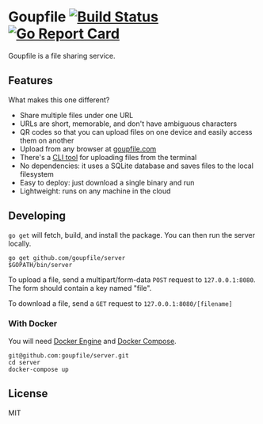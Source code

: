 # Goupfile [![Build Status](https://travis-ci.org/goupfile/server.svg?branch=master)](https://travis-ci.org/goupfile/server) [![Go Report Card](https://goreportcard.com/badge/github.com/goupfile/server)](https://goreportcard.com/report/github.com/goupfile/server)

Goupfile is a file sharing service.

## Features

What makes this one different?

- Share multiple files under one URL
- URLs are short, memorable, and don't have ambiguous characters
- QR codes so that you can upload files on one device and easily access them on another
- Upload from any browser at [goupfile.com](https://goupfile.com)
- There's a [CLI tool](https://github.com/goupfile/up) for uploading files from the terminal
- No dependencies: it uses a SQLite database and saves files to the local filesystem
- Easy to deploy: just download a single binary and run
- Lightweight: runs on any machine in the cloud

## Developing

`go get` will fetch, build, and install the package. You can then run the
server locally.

```
go get github.com/goupfile/server
$GOPATH/bin/server
```

To upload a file, send a multipart/form-data `POST` request to `127.0.0.1:8080`.
The form should contain a key named "file".

To download a file, send a `GET` request to `127.0.0.1:8080/[filename]`

### With Docker

You will need [Docker Engine](https://docs.docker.com/install/) and
[Docker Compose](https://docs.docker.com/compose/).

```
git@github.com:goupfile/server.git
cd server
docker-compose up
```

## License

MIT

